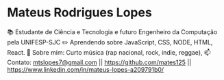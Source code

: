 # Mateus Rodrigues Lopes

📚 Estudante de Ciência e Tecnologia e futuro Engenheiro da Computação pela UNIFESP-SJC
✏️ Aprendendo sobre JavaScript, CSS, NODE, HTML, React. 
💬 Sobre mim: Curto música (rap nacional, rock, indie, reggae), 
📫 Contato: mtslopes7@gmail.com || https://github.com/mates125 || https://www.linkedin.com/in/mateus-lopes-a209791b0/
